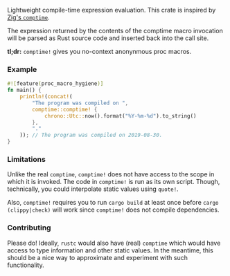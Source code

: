 Lightweight compile-time expression evaluation.
This crate is inspired by [Zig's `comptime`](https://ziglang.org/documentation/master/#comptime).

The expression returned by the contents of the comptime macro invocation will be parsed as
Rust source code and inserted back into the call site.

**tl;dr:** `comptime!` gives you no-context anonynmous proc macros.

### Example

```rust
#![feature(proc_macro_hygiene)]
fn main() {
    println!(concat!(
        "The program was compiled on ",
        comptime::comptime! {
            chrono::Utc::now().format("%Y-%m-%d").to_string()
        },
        "."
    )); // The program was compiled on 2019-08-30.
}
```

### Limitations

Unlike the real `comptime`, `comptime!` does not have access to the scope in which it is invoked.
The code in `comptime!` is run as its own script.
Though, technically, you could interpolate static values using `quote!`.

Also, `comptime!` requires you to run `cargo build` at least once before `cargo (clippy|check)`
will work since `comptime!` does not compile dependencies.

### Contributing

Please do!
Ideally, `rustc` would also have (real) `comptime` which would have access to type information and other static values.
In the meantime, this should be a nice way to approximate and experiment with such functionality.
